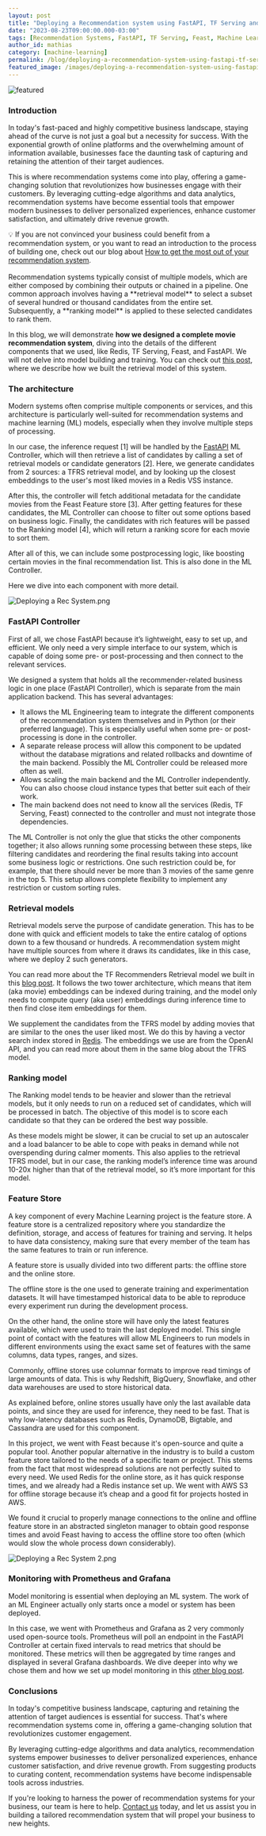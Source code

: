 ```yaml
---
layout: post
title: "Deploying a Recommendation system using FastAPI, TF Serving and Feast"
date: "2023-08-23T09:00:00.000-03:00"
tags: [Recommendation Systems, FastAPI, TF Serving, Feast, Machine Learning]
author_id: mathias
category: [machine-learning]
permalink: /blog/deploying-a-recommendation-system-using-fastapi-tf-serving-and-feast/
featured_image: /images/deploying-a-recommendation-system-using-fastapi-tf-serving-and-feast/featured.png
---
```


![featured](/images/deploying-a-recommendation-system-using-fastapi-tf-serving-and-feast/featured.png)

### Introduction

In today's fast-paced and highly competitive business landscape, staying ahead of the curve is not just a goal but a necessity for
success. With the exponential growth of online platforms and the overwhelming
amount of information available, businesses face the daunting task of capturing
and retaining the attention of their target audiences.

This is where recommendation systems come into play, offering a game-changing solution that
revolutionizes how businesses engage with their customers. By leveraging
cutting-edge algorithms and data analytics, recommendation systems have become
essential tools that empower modern businesses to deliver personalized
experiences, enhance customer satisfaction, and ultimately drive revenue growth.

<aside>
  💡 If you are not convinced your business could benefit from a recommendation
  system, or you want to read an introduction to the process of building one, 
  check out our blog about <a href="https://blog.xmartlabs.com/blog/recommendations-engines-what-they-do-and-why-they-are-useful/" target="_blank">
  How to get the most out of your recommendation system</a>.
</aside>
<br />
Recommendation systems typically consist of multiple models, which are either
composed by combining their outputs or chained in a pipeline. One common
approach involves having a **retrieval model** to select a subset of several
hundred or thousand candidates from the entire set. Subsequently, a **ranking
model** is applied to these selected candidates to rank them.

In this blog, we will demonstrate **how we designed a complete movie recommendation system**,
diving into the details of the different components that we used, like Redis, TF
Serving, Feast, and FastAPI. We will not delve into model building and training.
You can check out [this
post](https://blog.xmartlabs.com/blog/tf-recommenders-encode-user-watch-history-using-openai-embeddings/),
where we describe how we built the retrieval model of this system.

### The architecture

Modern systems often comprise multiple components or services, and this architecture
is particularly well-suited for recommendation systems and machine learning (ML) models,
especially when they involve multiple steps of processing.

In our case, the inference request [1] will be handled by the [FastAPI](https://fastapi.tiangolo.com/)
ML Controller, which will then retrieve a list of candidates by calling a set of retrieval models or candidate
generators [2]. Here, we generate candidates from 2 sources: a TFRS retrieval
model, and by looking up the closest embeddings to the user's most liked movies
in a Redis VSS instance.

After this, the controller will fetch additional
metadata for the candidate movies from the Feast Feature store [3]. After
getting features for these candidates, the ML Controller can choose to filter
out some options based on business logic. Finally, the candidates with rich
features will be passed to the Ranking model [4], which will return a ranking
score for each movie to sort them.

After all of this, we can include some
postprocessing logic, like boosting certain movies in the final recommendation
list. This is also done in the ML Controller.

Here we dive into each component with more detail.

![Deploying a Rec System.png](/images/deploying-a-recommendation-system-using-fastapi-tf-serving-and-feast/deploying-a-rec-system.png)

### FastAPI Controller

First of all, we chose FastAPI because it’s lightweight, easy to set up, and efficient. We only need a very simple interface to our
system, which is capable of doing some pre- or post-processing and then connect
to the relevant services.

We designed a system that holds all the
recommender-related business logic in one place (FastAPI Controller), which is
separate from the main application backend. This has several advantages:

- It allows the ML Engineering team to integrate the different components of the
  recommendation system themselves and in Python (or their preferred language).
  This is especially useful when some pre- or post-processing is done in the
  controller.
- A separate release process will allow this component to be updated
  without the database migrations and related rollbacks and downtime of the main
  backend. Possibly the ML Controller could be released more often as well.
- Allows scaling the main backend and the ML Controller independently. You can
  also choose cloud instance types that better suit each of their work.
- The main backend does not need to know all the services (Redis, TF Serving, Feast)
  connected to the controller and must not integrate those dependencies.

The ML Controller is not only the glue that sticks the other components together; it
also allows running some processing between these steps, like filtering
candidates and reordering the final results taking into account some business
logic or restrictions. One such restriction could be, for example, that there
should never be more than 3 movies of the same genre in the top 5. This setup
allows complete flexibility to implement any restriction or custom sorting
rules.

### Retrieval models

Retrieval models serve the purpose of candidate generation. This has to be done with quick and efficient models to take the
entire catalog of options down to a few thousand or hundreds. A recommendation
system might have multiple sources from where it draws its candidates, like in
this case, where we deploy 2 such generators.

You can read more about the TF Recommenders Retrieval model we built in this [blog
post](https://blog.xmartlabs.com/blog/tf-recommenders-encode-user-watch-history-using-openai-embeddings/).
It follows the two tower architecture, which means that item (aka movie)
embeddings can be indexed during training, and the model only needs to compute
query (aka user) embeddings during inference time to then find close item
embeddings for them.

We supplement the candidates from the TFRS model by adding
movies that are similar to the ones the user liked most. We do this by having a
vector search index stored in
[Redis](https://redis.io/docs/stack/search/reference/vectors/). The embeddings
we use are from the OpenAI API, and you can read more about them in the same
blog about the TFRS model.

### Ranking model

The Ranking model tends to be heavier and slower than the retrieval models, but it only needs to run on a
reduced set of candidates, which will be processed in batch. The objective of
this model is to score each candidate so that they can be ordered the best way
possible.

As these models might be slower, it can be crucial to set up an
autoscaler and a load balancer to be able to cope with peaks in demand while not
overspending during calmer moments. This also applies to the retrieval TFRS
model, but in our case, the ranking model’s inference time was around 10-20x
higher than that of the retrieval model, so it’s more important for this model.

### Feature Store

A key component of every Machine Learning project is the feature store. A feature store is a centralized repository where you standardize
the definition, storage, and access of features for training and serving. It
helps to have data consistency, making sure that every member of the team has
the same features to train or run inference.

A feature store is usually divided
into two different parts: the offline store and the online store.

The offline store is the one used to generate training and experimentation datasets. It will
have timestamped historical data to be able to reproduce every experiment run
during the development process.

On the other hand, the online store will have only the latest features available, which were used to train the last deployed
model. This single point of contact with the features will allow ML Engineers to
run models in different environments using the exact same set of features with
the same columns, data types, ranges, and sizes.

Commonly, offline stores use columnar formats to improve read timings of large amounts of data. This is why
Redshift, BigQuery, Snowflake, and other data warehouses are used to store
historical data.

As explained before, online stores usually have only the last
available data points, and since they are used for inference, they need to be
fast. That is why low-latency databases such as Redis, DynamoDB, Bigtable, and
Cassandra are used for this component.

In this project, we went with Feast because it's open-source and quite a popular tool. Another popular alternative
in the industry is to build a custom feature store tailored to the needs of a
specific team or project. This stems from the fact that most widespread
solutions are not perfectly suited to every need. We used Redis for the online
store, as it has quick response times, and we already had a Redis instance set
up. We went with AWS S3 for offline storage because it’s cheap and a good fit
for projects hosted in AWS.

We found it crucial to properly manage connections to the online and offline feature store in an abstracted singleton manager to
obtain good response times and avoid Feast having to access the offline store
too often (which would slow the whole process down considerably).

![Deploying a Rec System 2.png](/images/deploying-a-recommendation-system-using-fastapi-tf-serving-and-feast/deploying-a-rec-system-2.png)

### Monitoring with Prometheus and Grafana

Model monitoring is essential when deploying an ML system. The work of an ML Engineer actually only starts once a
model or system has been deployed.

In this case, we went with Prometheus and Grafana as 2 very commonly used open-source tools. Prometheus will poll an
endpoint in the FastAPI Controller at certain fixed intervals to read metrics
that should be monitored. These metrics will then be aggregated by time ranges
and displayed in several Grafana dashboards. We dive deeper into why we chose
them and how we set up model monitoring in this [other blog post](/blog/model-monitoring-with-prometheus-and-grafana/).

### Conclusions

In today's competitive business landscape, capturing and retaining the attention
of target audiences is essential for success. That's where recommendation
systems come in, offering a game-changing solution that revolutionizes customer
engagement.

By leveraging cutting-edge algorithms and data analytics,
recommendation systems empower businesses to deliver personalized experiences,
enhance customer satisfaction, and drive revenue growth. From suggesting
products to curating content, recommendation systems have become indispensable
tools across industries.

If you're looking to harness the power of
recommendation systems for your business, our team is here to help. [Contact
us](https://form.typeform.com/to/D1PhDJIR) today, and let us assist you in
building a tailored recommendation system that will propel your business to new
heights.

